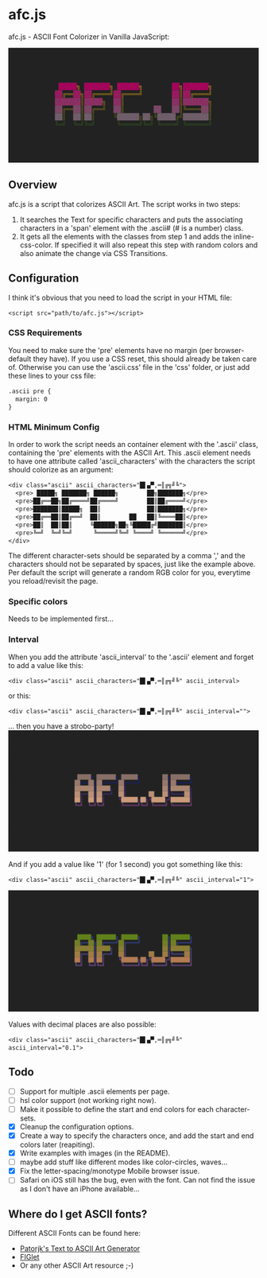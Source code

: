 # afc.js
afc.js - ASCII Font Colorizer in Vanilla JavaScript:

![Header IMG that shows the capabilitys of the script](img/header.gif)

## Overview
afc.js is a script that colorizes ASCII Art. The script works in two steps:
1. It searches the Text for specific characters and puts the associating characters in a 'span' element with the .ascii# (# is a number) class.
2. It gets all the elements with the classes from step 1 and adds the inline-css-color. If specified it will also repeat this step with random colors and also animate the change via CSS Transitions.

## Configuration
I think it's obvious that you need to load the script in your HTML file:
```
<script src="path/to/afc.js"></script>
```
### CSS Requirements
You need to make sure the 'pre' elements have no margin (per browser-default they have). If you use a CSS reset, this should already be taken care of. Otherwise you can use the 'ascii.css' file in the 'css' folder, or just add these lines to your css file:
```
.ascii pre {
  margin: 0
}
```

### HTML Minimum Config
In order to work the script needs an container element with the '.ascii' class, containing the 'pre' elements with the ASCII Art.
This .ascii element needs to have one attribute called 'ascii_characters' with the characters the script should colorize as an argument:
```
<div class="ascii" ascii_characters="█▌▄▀,═║╔╗╝╚">
  <pre> █████╗ ███████╗ ██████╗        ██╗███████╗</pre>
  <pre>██╔══██╗██╔════╝██╔════╝        ██║██╔════╝</pre>
  <pre>███████║█████╗  ██║             ██║███████╗</pre>
  <pre>██╔══██║██╔══╝  ██║        ██   ██║╚════██║</pre>
  <pre>██║  ██║██║     ╚██████╗██╗╚█████╔╝███████║</pre>
  <pre>╚═╝  ╚═╝╚═╝      ╚═════╝╚═╝ ╚════╝ ╚══════╝</pre>
</div>
```
The different character-sets should be separated by a comma ',' and the characters should not be separated by spaces, just like the example above.
Per default the script will generate a random RGB color for you, everytime you reload/revisit the page.

### Specific colors
Needs to be implemented first...

### Interval
When you add the attribute 'ascii_interval' to the '.ascii' element and forget to add a value like this:

```
<div class="ascii" ascii_characters="█▌▄▀,═║╔╗╝╚" ascii_interval>
```
or this:
```
<div class="ascii" ascii_characters="█▌▄▀,═║╔╗╝╚" ascii_interval="">
```
... then you have a strobo-party!
![IMG that shows the strobo-interval](img/strobo.gif)

And if you add a value like '1' (for 1 second) you got something like this:

```
<div class="ascii" ascii_characters="█▌▄▀,═║╔╗╝╚" ascii_interval="1">
```
![IMG that shows the interval with 1 second](img/interval.gif)

Values with decimal places are also possible:
```
<div class="ascii" ascii_characters="█▌▄▀,═║╔╗╝╚" ascii_interval="0.1">
```

## Todo
- [ ] Support for multiple .ascii elements per page.
- [ ] hsl color support (not working right now).
- [ ] Make it possible to define the start and end colors for each character-sets.
- [x] Cleanup the configuration options.
- [x] Create a way to specify the characters once, and add the start and end colors later (reapiting).
- [x] Write examples with images (in the README).
- [ ] maybe add stuff like different modes like color-circles, waves...
- [x] Fix the letter-spacing/monotype Mobile browser issue.
- [ ] Safari on iOS still has the bug, even with the font. Can not find the issue as I don't have an iPhone available...

## Where do I get ASCII fonts?
Different ASCII Fonts can be found here:
- [Patorjk's Text to ASCII Art Generator](http://www.patorjk.com/software/taag/#p=testall&f=Alpha&t=AFC.JS)
- [FIGlet](http://www.figlet.org/)
- Or any other ASCII Art resource ;-)
